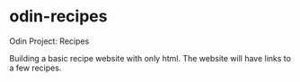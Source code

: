 # odin-recipes
Odin Project: Recipes

Building a basic recipe website with only html. The website will have links to a few recipes. 